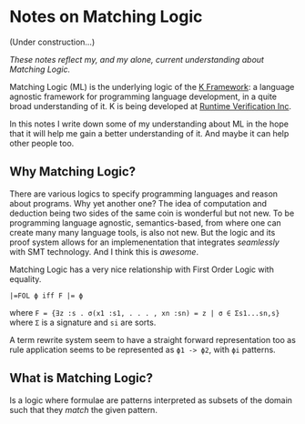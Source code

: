 # Notes on Matching Logic
(Under construction...)

_These notes reflect my, and my alone, current understanding about Matching Logic._

Matching Logic (ML) is the underlying logic of the [K Framework](https://github.com/runtimeverification/k): a language agnostic framework for programming language development, in a quite broad understanding of it. K is being developed at [Runtime Verification Inc](http://runtimeverification.com).

In this notes I write down some of my understanding about ML in the hope that it will help me gain a better understanding of it. And maybe it can help other people too.

## Why Matching Logic?

There are various logics to specify programming languages and reason about programs. Why yet another one? The idea of computation and deduction being two sides of the same coin is wonderful but not new. To be programming language agnostic, semantics-based, from where one can create many many language tools, is also not new. But the logic and its proof system allows for an implemenentation that integrates _seamlessly_ with SMT technology. And I think this is _awesome_.

Matching Logic has a very nice relationship with First Order Logic with equality. 
```
|=FOL ϕ iff F |= ϕ
```
where `F = {∃z :s . σ(x1 :s1, . . . , xn :sn) = z | σ ∈ Σs1...sn,s} ` where `Σ` is a signature and `si` are sorts.

A term rewrite system seem to have a straight forward representation too as rule application seems to be represented as `ϕ1 -> ϕ2`, with `ϕi` patterns.

## What is Matching Logic?

Is a logic where formulae are patterns interpreted as subsets of the domain such that they _match_ the given pattern. 
